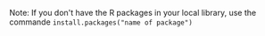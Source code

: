 Note: If you don't have the R packages in your local library, use the commande `install.packages("name of package")`
